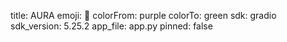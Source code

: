 title: AURA
emoji: 🦀
colorFrom: purple
colorTo: green
sdk: gradio
sdk_version: 5.25.2
app_file: app.py
pinned: false 